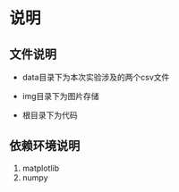 # 说明           

## 文件说明                                                                     

- data目录下为本次实验涉及的两个csv文件

- img目录下为图片存储

- 根目录下为代码

## 依赖环境说明

1. matplotlib
2. numpy



